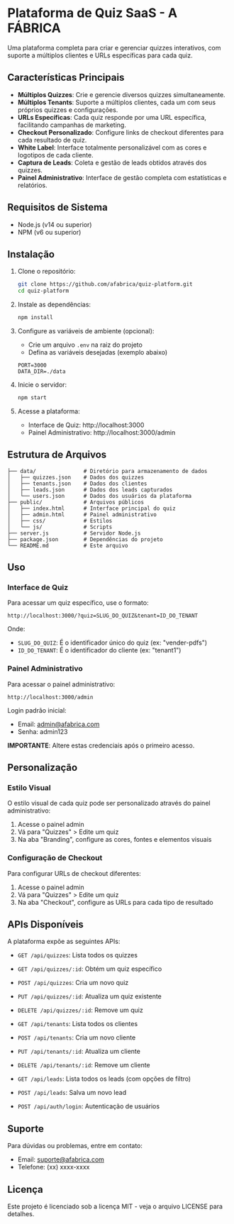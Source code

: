 # Plataforma de Quiz SaaS - A FÁBRICA

Uma plataforma completa para criar e gerenciar quizzes interativos, com suporte a múltiplos clientes e URLs específicas para cada quiz.

## Características Principais

- **Múltiplos Quizzes**: Crie e gerencie diversos quizzes simultaneamente.
- **Múltiplos Tenants**: Suporte a múltiplos clientes, cada um com seus próprios quizzes e configurações.
- **URLs Específicas**: Cada quiz responde por uma URL específica, facilitando campanhas de marketing.
- **Checkout Personalizado**: Configure links de checkout diferentes para cada resultado de quiz.
- **White Label**: Interface totalmente personalizável com as cores e logotipos de cada cliente.
- **Captura de Leads**: Coleta e gestão de leads obtidos através dos quizzes.
- **Painel Administrativo**: Interface de gestão completa com estatísticas e relatórios.

## Requisitos de Sistema

- Node.js (v14 ou superior)
- NPM (v6 ou superior)

## Instalação

1. Clone o repositório:
   ```bash
   git clone https://github.com/afabrica/quiz-platform.git
   cd quiz-platform
   ```

2. Instale as dependências:
   ```bash
   npm install
   ```

3. Configure as variáveis de ambiente (opcional):
   - Crie um arquivo `.env` na raiz do projeto
   - Defina as variáveis desejadas (exemplo abaixo)
   ```
   PORT=3000
   DATA_DIR=./data
   ```

4. Inicie o servidor:
   ```bash
   npm start
   ```

5. Acesse a plataforma:
   - Interface de Quiz: http://localhost:3000
   - Painel Administrativo: http://localhost:3000/admin

## Estrutura de Arquivos

```
├── data/               # Diretório para armazenamento de dados
│   ├── quizzes.json    # Dados dos quizzes
│   ├── tenants.json    # Dados dos clientes
│   ├── leads.json      # Dados dos leads capturados
│   └── users.json      # Dados dos usuários da plataforma
├── public/             # Arquivos públicos
│   ├── index.html      # Interface principal do quiz
│   ├── admin.html      # Painel administrativo
│   ├── css/            # Estilos
│   └── js/             # Scripts
├── server.js           # Servidor Node.js
├── package.json        # Dependências do projeto
└── README.md           # Este arquivo
```

## Uso

### Interface de Quiz

Para acessar um quiz específico, use o formato:
```
http://localhost:3000/?quiz=SLUG_DO_QUIZ&tenant=ID_DO_TENANT
```

Onde:
- `SLUG_DO_QUIZ`: É o identificador único do quiz (ex: "vender-pdfs")
- `ID_DO_TENANT`: É o identificador do cliente (ex: "tenant1")

### Painel Administrativo

Para acessar o painel administrativo:
```
http://localhost:3000/admin
```

Login padrão inicial:
- Email: admin@afabrica.com
- Senha: admin123

**IMPORTANTE**: Altere estas credenciais após o primeiro acesso.

## Personalização

### Estilo Visual

O estilo visual de cada quiz pode ser personalizado através do painel administrativo:

1. Acesse o painel admin
2. Vá para "Quizzes" > Edite um quiz
3. Na aba "Branding", configure as cores, fontes e elementos visuais

### Configuração de Checkout

Para configurar URLs de checkout diferentes:

1. Acesse o painel admin
2. Vá para "Quizzes" > Edite um quiz
3. Na aba "Checkout", configure as URLs para cada tipo de resultado

## APIs Disponíveis

A plataforma expõe as seguintes APIs:

- `GET /api/quizzes`: Lista todos os quizzes
- `GET /api/quizzes/:id`: Obtém um quiz específico
- `POST /api/quizzes`: Cria um novo quiz
- `PUT /api/quizzes/:id`: Atualiza um quiz existente
- `DELETE /api/quizzes/:id`: Remove um quiz

- `GET /api/tenants`: Lista todos os clientes
- `POST /api/tenants`: Cria um novo cliente
- `PUT /api/tenants/:id`: Atualiza um cliente
- `DELETE /api/tenants/:id`: Remove um cliente

- `GET /api/leads`: Lista todos os leads (com opções de filtro)
- `POST /api/leads`: Salva um novo lead

- `POST /api/auth/login`: Autenticação de usuários

## Suporte

Para dúvidas ou problemas, entre em contato:
- Email: suporte@afabrica.com
- Telefone: (xx) xxxx-xxxx

## Licença

Este projeto é licenciado sob a licença MIT - veja o arquivo LICENSE para detalhes.
